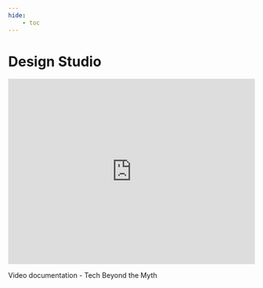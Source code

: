 ```yaml
---
hide:
    - toc
---
```

# Design Studio 



<div style="padding:75% 0 0 0;position:relative;"><iframe src="https://player.vimeo.com/video/648603649?h=f2726e9ca3&amp;badge=0&amp;autopause=0&amp;player_id=0&amp;app_id=58479" frameborder="0" allow="autoplay; fullscreen; picture-in-picture" allowfullscreen style="position:absolute;top:0;left:0;width:100%;height:100%;" title="TechVideo.mp4"></iframe></div><script src="https://player.vimeo.com/api/player.js"></script>

Video documentation - Tech Beyond the Myth





